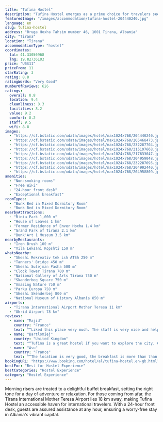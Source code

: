```yaml
---
title: "Tufina Hostel"
description: "Tufina Hostel emerges as a prime choice for travelers seeking comfortable, air-conditioned accommodations in the heart of Tirana, merely 850 meters from the iconic Skanderbeg Square."
featuredImage: "/images/accommodation/tufina-hostel-204440240.jpg"
language: en
slug: tufina-hostel
address: "Rruga Hoxha Tahsim number 46, 1001 Tirana, Albania"
city: "Tirana"
location: "Tirana"
accommodationType: "hostel"
coordinates:
  lat: 41.33050968
  lng: 19.82736103
price: "US$11"
priceFrom: 11
starRating: 3
rating: 8.8
ratingWords: "Very Good"
numberOfReviews: 626
ratings:
  overall: 8.8
  location: 9.4
  cleanliness: 8.3
  facilities: 8.2
  value: 9.2
  comfort: 8.2
  staff: 9.5
  wifi: 8.8
images:
  - "https://cf.bstatic.com/xdata/images/hotel/max1024x768/204440240.jpg?k=70374f4f4f8cd2193054622a4b214dbc601443adc467b31b24385a5855acb8bb&o=&hp=1"
  - "https://cf.bstatic.com/xdata/images/hotel/max1024x768/205468473.jpg?k=eccc1f8c8ad67712b62d57f99a4aa2600f22d2dac75aa810b4c2bf6cabac8283&o=&hp=1"
  - "https://cf.bstatic.com/xdata/images/hotel/max1024x768/232287704.jpg?k=05d1577d657ff471e96e6d3f284ba21f8ef9035b030fa23a79efa0d12ef7efdf&o=&hp=1"
  - "https://cf.bstatic.com/xdata/images/hotel/max1024x768/215197668.jpg?k=d590b07e757391e60878803dfc4f6adce227113fa45245e2eda11e52056aea63&o=&hp=1"
  - "https://cf.bstatic.com/xdata/images/hotel/max1024x768/217633047.jpg?k=e0a2489df42b874e89996ab8e1d46cc49a91495f83892b962ec932fb7e9dc9d4&o=&hp=1"
  - "https://cf.bstatic.com/xdata/images/hotel/max1024x768/204959048.jpg?k=ee381c24b211f86a22ddeff016300875afbcdcb3c231400c4ad332a37dbb6c5f&o=&hp=1"
  - "https://cf.bstatic.com/xdata/images/hotel/max1024x768/232287695.jpg?k=c6b4eec19996ec6f334f1d8b9365d95aaf79e7868ff26f4f8994da782ddcea77&o=&hp=1"
  - "https://cf.bstatic.com/xdata/images/hotel/max1024x768/204992440.jpg?k=e5a95414f88b8b1ddc347302c0f03819be91c37dc3dca9b1479465896e0b7c56&o=&hp=1"
  - "https://cf.bstatic.com/xdata/images/hotel/max1024x768/204958809.jpg?k=dd16fc310e4cfee23702394c3fb16dbccc065f7663e14199b6014cd77048bfc9&o=&hp=1"
amenities:
  - "Non-smoking rooms"
  - "Free WiFi"
  - "24-hour front desk"
  - "Exceptional breakfast"
roomTypes:
  - "Bunk Bed in Mixed Dormitory Room"
  - "Bunk Bed in Mixed Dormitory Room"
nearbyAttractions:
  - "Rinia Park 1,000 m"
  - "House of Leaves 1 km"
  - "Former Residence of Enver Hoxha 1.4 km"
  - "Grand Park of Tirana 2.1 km"
  - "Bunk'Art 1 Museum 3.5 km"
nearbyRestaurants:
  - "Iron Brush 100 m"
  - "Vila Leksani Kopshti 150 m"
whatsNearby:
  - "Sheshi Rekreativ tek ish ATSh 250 m"
  - "Tanners' Bridge 450 m"
  - "Sheshi Sulejman Pasha 500 m"
  - "Clock Tower Tirana 700 m"
  - "National Gallery of Arts Tirana 750 m"
  - "Skanderbeg Square 750 m"
  - "Amazing Nature 750 m"
  - "Parku Europa 750 m"
  - "Sheshi Skënderbej 800 m"
  - "National Museum of History Albania 850 m"
airports:
  - "Tirana International Airport Mother Teresa 11 km"
  - "Ohrid Airport 78 km"
reviews:
  - name: "Majid"
    country: "France"
    text: "“Liked this place very much. The staff is very nice and helpful good stay thanks for everything strongly recommended. I will come back soon”"
  - name: "Bartlomiej"
    country: "United Kingdom"
    text: "“Tufina is a great hostel if you want to explore the city. Close to shops, market and local transport stops. During my stay there was a fine atmosphere thanks to a fellow travellers and the kind hosts. Every morning there were some abundant...”"
  - name: "Asu"
    country: "France"
    text: "“The location is very good, the breakfast is more than than correct and the stuff is very friendly and helpful.”"
bookingURL: "https://www.booking.com/hotel/al/tufina-hostel.en-gb.html?aid=8035640"
bestFor: "Best for Hostel Experience"
bestCategories: "Hostel Experience"
category: "Hostel Experience"
---
```


Morning risers are treated to a delightful buffet breakfast, setting the right tone for a day of adventure or relaxation. For those coming from afar, the Tirana International Mother Teresa Airport lies 18 km away, making Tufina Hostel an accessible haven for international travelers. With a 24-hour front desk, guests are assured assistance at any hour, ensuring a worry-free stay in Albania's vibrant capital.